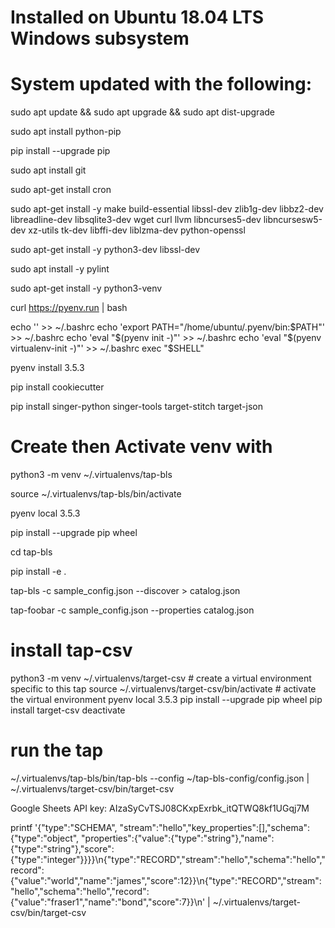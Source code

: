 # Installed on Ubuntu 18.04 LTS Windows subsystem
# System updated with the following:

sudo apt update && sudo apt upgrade && sudo apt dist-upgrade

sudo apt install python-pip

pip install --upgrade pip

sudo apt install git

sudo apt-get install cron

sudo apt-get install -y make build-essential libssl-dev zlib1g-dev libbz2-dev libreadline-dev libsqlite3-dev wget curl llvm libncurses5-dev libncursesw5-dev xz-utils tk-dev libffi-dev liblzma-dev python-openssl

sudo apt-get install -y python3-dev libssl-dev

sudo apt install -y pylint

sudo apt-get install -y python3-venv

curl https://pyenv.run | bash

echo '' >> ~/.bashrc
echo 'export PATH="/home/ubuntu/.pyenv/bin:$PATH"' >> ~/.bashrc
echo 'eval "$(pyenv init -)"' >> ~/.bashrc
echo 'eval "$(pyenv virtualenv-init -)"' >> ~/.bashrc
exec "$SHELL"

pyenv install 3.5.3

pip install cookiecutter

pip install singer-python singer-tools target-stitch target-json

# Create then Activate venv with 
python3 -m venv ~/.virtualenvs/tap-bls

source ~/.virtualenvs/tap-bls/bin/activate

pyenv local 3.5.3

pip install --upgrade pip wheel

cd tap-bls 

pip install -e .

tap-bls -c sample_config.json --discover > catalog.json

tap-foobar -c sample_config.json --properties catalog.json

# install tap-csv
python3 -m venv ~/.virtualenvs/target-csv      # create a virtual environment specific to this tap
source ~/.virtualenvs/target-csv/bin/activate  # activate the virtual environment
pyenv local 3.5.3
pip install --upgrade pip wheel
pip install target-csv
deactivate

# run the tap

~/.virtualenvs/tap-bls/bin/tap-bls --config ~/tap-bls-config/config.json | ~/.virtualenvs/target-csv/bin/target-csv


Google Sheets API key:
AIzaSyCvTSJ08CKxpExrbk_itQTWQ8kf1UGqj7M



printf '{"type":"SCHEMA", "stream":"hello","key_properties":[],"schema":{"type":"object", "properties":{"value":{"type":"string"},"name":{"type":"string"},"score":{"type":"integer"}}}}\n{"type":"RECORD","stream":"hello","schema":"hello","record":{"value":"world","name":"james","score":12}}\n{"type":"RECORD","stream":"hello","schema":"hello","record":{"value":"fraser1","name":"bond","score":7}}\n' | ~/.virtualenvs/target-csv/bin/target-csv
